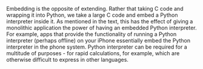 Embedding is the opposite of extending. Rather that taking C code and wrapping
it into Python, we take a large C code and embed a Python interpreter inside
it. As mentioned in the text, this has the effect of giving a monolithic
application the power of having an embedded Python interpreter. For example,
apps that provide the functionality of running a Python interpreter (perhaps
offline) on your iPhone essentially embed the Python interpreter in the phone
system. Python interpreter can be required for a multitude of purposes - for
rapid calculations, for example, which are otherwise difficult to express in
other languages.